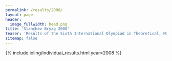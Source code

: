 ```yaml
---
permalink: /results/2008/
layout: page
header:
  image_fullwidth: head.png
title: 'Slanchev Bryag 2008'
teaser: 'Results of the Sixth International Olympiad in Theoretical, Mathematical and Applied Linguistics'
sitemap: false
---
```


{% include ioling/individual_results.html year=2008 %}